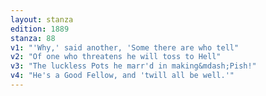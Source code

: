 ```yaml
---
layout: stanza
edition: 1889
stanza: 88
v1: "'Why,' said another, 'Some there are who tell"
v2: "Of one who threatens he will toss to Hell"
v3: "The luckless Pots he marr'd in making&mdash;Pish!"
v4: "He's a Good Fellow, and 'twill all be well.'"
---
```

